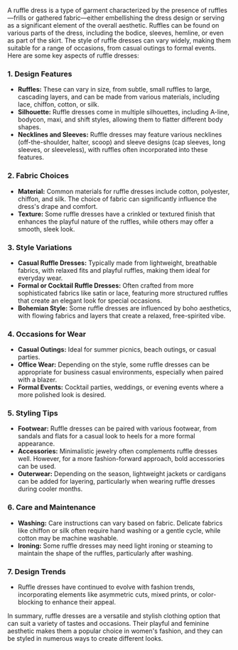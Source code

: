 A ruffle dress is a type of garment characterized by the presence of ruffles—frills or gathered fabric—either embellishing the dress design or serving as a significant element of the overall aesthetic. Ruffles can be found on various parts of the dress, including the bodice, sleeves, hemline, or even as part of the skirt. The style of ruffle dresses can vary widely, making them suitable for a range of occasions, from casual outings to formal events. Here are some key aspects of ruffle dresses:

### 1. **Design Features**
   - **Ruffles:** These can vary in size, from subtle, small ruffles to large, cascading layers, and can be made from various materials, including lace, chiffon, cotton, or silk.
   - **Silhouette:** Ruffle dresses come in multiple silhouettes, including A-line, bodycon, maxi, and shift styles, allowing them to flatter different body shapes.
   - **Necklines and Sleeves:** Ruffle dresses may feature various necklines (off-the-shoulder, halter, scoop) and sleeve designs (cap sleeves, long sleeves, or sleeveless), with ruffles often incorporated into these features.

### 2. **Fabric Choices**
   - **Material:** Common materials for ruffle dresses include cotton, polyester, chiffon, and silk. The choice of fabric can significantly influence the dress's drape and comfort.
   - **Texture:** Some ruffle dresses have a crinkled or textured finish that enhances the playful nature of the ruffles, while others may offer a smooth, sleek look.

### 3. **Style Variations**
   - **Casual Ruffle Dresses:** Typically made from lightweight, breathable fabrics, with relaxed fits and playful ruffles, making them ideal for everyday wear.
   - **Formal or Cocktail Ruffle Dresses:** Often crafted from more sophisticated fabrics like satin or lace, featuring more structured ruffles that create an elegant look for special occasions.
   - **Bohemian Style:** Some ruffle dresses are influenced by boho aesthetics, with flowing fabrics and layers that create a relaxed, free-spirited vibe.

### 4. **Occasions for Wear**
   - **Casual Outings:** Ideal for summer picnics, beach outings, or casual parties.
   - **Office Wear:** Depending on the style, some ruffle dresses can be appropriate for business casual environments, especially when paired with a blazer.
   - **Formal Events:** Cocktail parties, weddings, or evening events where a more polished look is desired.

### 5. **Styling Tips**
   - **Footwear:** Ruffle dresses can be paired with various footwear, from sandals and flats for a casual look to heels for a more formal appearance.
   - **Accessories:** Minimalistic jewelry often complements ruffle dresses well. However, for a more fashion-forward approach, bold accessories can be used.
   - **Outerwear:** Depending on the season, lightweight jackets or cardigans can be added for layering, particularly when wearing ruffle dresses during cooler months.

### 6. **Care and Maintenance**
   - **Washing:** Care instructions can vary based on fabric. Delicate fabrics like chiffon or silk often require hand washing or a gentle cycle, while cotton may be machine washable.
   - **Ironing:** Some ruffle dresses may need light ironing or steaming to maintain the shape of the ruffles, particularly after washing.

### 7. **Design Trends**
   - Ruffle dresses have continued to evolve with fashion trends, incorporating elements like asymmetric cuts, mixed prints, or color-blocking to enhance their appeal.

In summary, ruffle dresses are a versatile and stylish clothing option that can suit a variety of tastes and occasions. Their playful and feminine aesthetic makes them a popular choice in women's fashion, and they can be styled in numerous ways to create different looks.